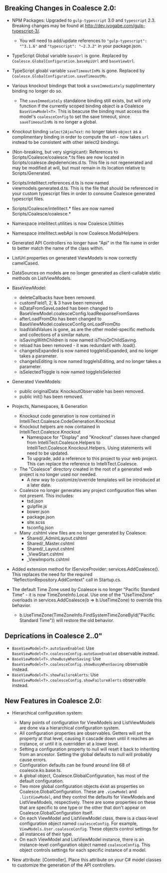 ## Breaking Changes in Coalesce 2.0:

* NPM Packages: Upgraded to `gulp-typescript` 3.0 and `typescript` 2.3. Breaking changes may be found at http://dev.ivogabe.com/gulp-typescript-3/.
  * You will need to add/update references to `"gulp-typescript": "^3.1.6"` and `"typescript": "~2.3.2"` in your package.json.

* TypeScript Global variable `baseUrl` is gone. Replaced by `Coalesce.GlobalConfiguration.baseApiUrl` and `baseViewUrl`.
* TypeScript gloabl variable `saveTimeoutInMs` is gone. Replaced by `Coalesce.GlobalConfiguration.saveTimeoutMs`.
* Various knockout bindings that took a `saveImmediately` supplimentary binding no longer do so. 
  * The `saveImmediately` standalone binding still exists, but will only function if the currently scoped binding object is a Coalesce `BaseViewModel<T>`. This is beacuse the binding must access the model's `coalesceConfig` to set the save timeout, since `saveTimeoutInMs` is no longer a global.
* Knockout binding `select2AjaxText`: no longer takes `object` as a complimentary binding in order to compute the url - now takes `url` instead to be consistent with other select2 bindings.
* (Non-breaking, but very signigicant): References to Scripts/Coalesce/coalesce.*.ts files are now located in Scripts/coalesce.depdenencies.d.ts. This file is not regenerated and may be modified at will, but must remain in its location relative to Scripts/Generated.
* Scripts/intellitect.references.d.ts is now named viewmodels.generated.d.ts. This is the file that should be referenced in your custom typescript files in order to consume Coalesce generated typescript files.
* Scripts/Coalesce/intellitect.* files are now named Scripts/Coalesce/coalesce.*
* Namespace intellitect.utilities is now Coalesce.Utilities
* Namespace intellitect.webApi is now Coalesce.ModalHelpers
* Generated API Controllers no longer have "Api" in the file name in order to better match the name of the class within.
* <ModelName>ListUrl properties on generated ViewModels is now correctly camelCased.
* DataSources on models are no longer generated as client-callable static methods on ListViewModels.
* BaseViewModel<T>:
	* deleteCallbacks have been removed.
	* customField1, 2, & 3 have been removed.
	* isDataFromSaveLoaded has been changed to BaseViewModel<T>.coalesceConfig.loadResponseFromSaves
	* afterLoadFromDto has been changed to BaseViewModel<T>.coalesceConfig.onLoadFromDto
	* loadValidValues is gone, as are the other model-specific methods and collections of a similar nature.
	* isSavingWithChildren is now named isThisOrChildSaving.
	* reload has been removed - it was redundant with .load().
	* changeIsExpanded is now named toggleIsExpanded, and no longer takes a parameter.
	* changeIsEditing is now named toggleIsEditing, and no longer takes a parameter.
	* isSelectedToggle is now named toggleIsSelected
* Generated ViewModels:
	* public originalData: KnockoutObservable<any> has been removed.
    * public init() has been removed.

* Projects, Namespaces, & Generation
  * Knockout code generation is now contained in IntelliTect.Coalesce.CodeGeneration.Knockout
  * Knockout helpers are now contained in IntelliTect.Coalesce.Knockout
    * Namespace for "Display" and "Knockout" classes have changed from IntelliTect.Coalesce.Helpers to IntelliTect.Coalesce.Knockout.Helpers. Using statements will need to be updated.
    * To upgrade, add a reference to this project to your web project. This can replace the reference to IntelliTect.Coalesce.
  * The "Coalesce" directory created in the root of a generated web project is no longer used nor needed.
    * A new way to customize/override templates will be introduced at a later date.
  * Coalesce no longer generates any project configuration files when not present. This includes:
    * tsd.json
    * gulpfile.js
    * bower.json
    * package.json
    * site.scss
    * tsconfig.json
  * Many .cshtml view files are no longer generated by Coalesce:
    * Shared/_AdminLayout.cshtml
    * Shared/_Master.cshtml
    * Shared/_Layout.cshtml
    * _ViewStart.cshtml
    * _ViewImports.cshtml


* Added extension method for IServiceProvider: services.AddCoalesce(). This replaces the need for the required "ReflectionRepository.AddContext" call in Startup.cs.
* The default Time Zone used by Coalesce is no longer "Pacific Standard Time" - it is now TimeZoneInfo.Local. Use one of the "UseTimeZone" overloads in services.AddCoalesce(b => b.UseTimeZone) to override this behavior.
  * b.UseTimeZone(TimeZoneInfo.FindSystemTimeZoneById("Pacific Standard Time")) will restore the old behavior.


## Deprications in Coalesce 2..0"

* `BaseViewModel<T>.autoSaveEnabled`: Use `BaseViewModel<T>.coalesceConfig.autoSaveEnabled` observable instead.
* `BaseViewModel<T>.showBusyWhenSaving`: Use `BaseViewModel<T>.coalesceConfig.showBusyWhenSaving` observable instead.
* `BaseViewModel<T>.showFailureAlerts`: Use `BaseViewModel<T>.coalesceConfig.showFailureAlerts` observable instead.

## New Features in Coalesce 2.0:

* Hierarchical configuration system:
  * Many points of configuration for ViewModels and ListViewModels are done via a hierarchical configuration system.
  * All configuration properties are observables. Getters will set the property at that level, causing it cascade down until it reaches an instance, or until it is overridden at a lower level.
  * Setting a configuration property to null will reset it back to inheriting from an ancestor. Setting the global defaults to null will probably cause errors.
  * Configuration defaults can be found around line 68 of coalesce.ko.base.ts.
  * A global object, Coalesce.GlobalConfiguration, has most of the default configuration.
  * Two more global configuration objects exist as properties on Coalesce.GlobalConfiguration. These are `.viewModel` and `.listViewModel`, and they control the defaults for ViewModels and ListViewModels, respectively. There are some properties on these that are specific to one type or the other that don't appear on Coalesce.GlobalConfiguration itself.
  * On each ViewModel and ListViewModel class, there is a class-level configuration object named `coalesceConfig`. For example, `ViewModels.User.coalesceConfig`. These objects control settings for all instances of their type.
  * On each ViewModel and ListViewModel instance, there is an instance-level configuration object named `coalesceConfig`. This object controls settings for each specific instance of a model.

* New attribute: [Controller]. Place this attribute on your C# model classes to customize the generation of the API controllers.

